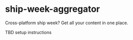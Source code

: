 # ship-week-aggregator
Cross-platform ship week? Get all your content in one place.

TBD setup instructions
